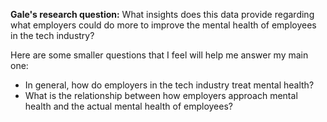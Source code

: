 **Gale's research question:** What insights does this data provide regarding what employers could do more to improve the mental health of employees in the tech industry?

Here are some smaller questions that I feel will help me answer my main one:
<br>
* In general, how do employers in the tech industry treat mental health?
* What is the relationship between how employers approach mental health and the actual mental health of employees?